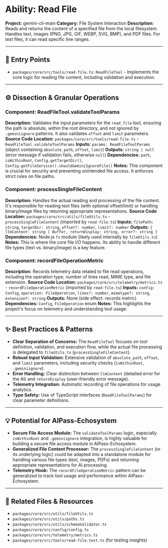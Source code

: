 # Ability: Read File

**Project:** gemini-cli-main
**Category:** File System Interaction
**Description:** Reads and returns the content of a specified file from the local filesystem. Handles text, images (PNG, JPG, GIF, WEBP, SVG, BMP), and PDF files. For text files, it can read specific line ranges.

---

## 🎯 Entry Points

*   `packages/core/src/tools/read-file.ts`: `ReadFileTool` - Implements the core logic for reading file content, including validation and execution.

---

## ⚙️ Dissection & Granular Operations

### Component: ReadFileTool.validateToolParams
**Description:** Validates the input parameters for the `read_file` tool, ensuring the path is absolute, within the root directory, and not ignored by `.geminiignore` patterns. It also validates `offset` and `limit` parameters.
**Source Code Location:** `packages/core/src/tools/read-file.ts` - `ReadFileTool.validateToolParams`
**Inputs:** `params: ReadFileToolParams` (object containing `absolute_path`, `offset`, `limit`)
**Outputs:** `string | null` (error message if validation fails, otherwise `null`)
**Dependencies:** `path`, `isWithinRoot`, `Config.getTargetDir()`, `Config.getFileService().shouldGeminiIgnoreFile()`
**Notes:** This component is crucial for security and preventing unintended file access. It enforces strict rules on file paths.

### Component: processSingleFileContent
**Description:** Handles the actual reading and processing of the file content. It's responsible for reading text files (with optional offset/limit) or handling binary/image files by returning appropriate representations.
**Source Code Location:** `packages/core/src/utils/fileUtils.ts` - `processSingleFileContent` (imported by `read-file.ts`)
**Inputs:** `filePath: string`, `targetDir: string`, `offset?: number`, `limit?: number`
**Outputs:** `{ llmContent: string | Buffer, returnDisplay: string, error?: string }`
**Dependencies:** Node.js `fs` module (likely used internally by `fileUtils.ts`)
**Notes:** This is where the core file I/O happens. Its ability to handle different file types (text vs. binary/image) is a key feature.

### Component: recordFileOperationMetric
**Description:** Records telemetry data related to file read operations, including the operation type, number of lines read, MIME type, and file extension.
**Source Code Location:** `packages/core/src/telemetry/metrics.ts` - `recordFileOperationMetric` (imported by `read-file.ts`)
**Inputs:** `config: Config`, `operation: FileOperation`, `lines?: number`, `mimetype?: string`, `extension?: string`
**Outputs:** None (side effect: records metric)
**Dependencies:** `Config`, `FileOperation` enum
**Notes:** This highlights the project's focus on telemetry and understanding tool usage.

---

## ✨ Best Practices & Patterns

*   **Clear Separation of Concerns:** The `ReadFileTool` focuses on tool definition, validation, and execution flow, while the actual file processing is delegated to `fileUtils.ts` (`processSingleFileContent`).
*   **Robust Input Validation:** Extensive validation of `absolute_path`, `offset`, and `limit` parameters, including security checks (`isWithinRoot`, `.geminiignore`).
*   **Error Handling:** Clear distinction between `llmContent` (detailed error for the AI) and `returnDisplay` (user-friendly error message).
*   **Telemetry Integration:** Automatic recording of file operations for usage analytics.
*   **Type Safety:** Use of TypeScript interfaces (`ReadFileToolParams`) for clear parameter definitions.

---

## 💡 Potential for AIPass-Echosystem

*   **Secure File Access Module:** The `validateToolParams` logic, especially `isWithinRoot` and `.geminiignore` integration, is highly valuable for building a secure file access module in AIPass-Echosystem.
*   **Generalized File Content Processor:** The `processSingleFileContent` (or its underlying logic) could be adapted into a standalone module for handling various file types (text, images, PDFs) and returning appropriate representations for AI processing.
*   **Telemetry Hook:** The `recordFileOperationMetric` pattern can be generalized to track tool usage and performance within AIPass-Echosystem.

---

## 🔗 Related Files & Resources

*   `packages/core/src/utils/fileUtils.ts`
*   `packages/core/src/utils/paths.ts`
*   `packages/core/src/utils/schemaValidator.ts`
*   `packages/core/src/config/config.ts`
*   `packages/core/src/telemetry/metrics.ts`
*   `packages/core/src/tools/read-file.test.ts` (for testing insights)
